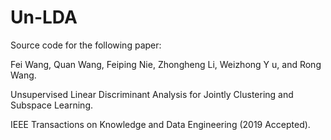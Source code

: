 # Un-LDA

Source code for the following paper:

Fei Wang, Quan Wang, Feiping Nie, Zhongheng Li, Weizhong Y u, and Rong Wang.

Unsupervised Linear Discriminant Analysis for Jointly Clustering and Subspace Learning. 

IEEE Transactions on Knowledge and Data Engineering (2019 Accepted).
